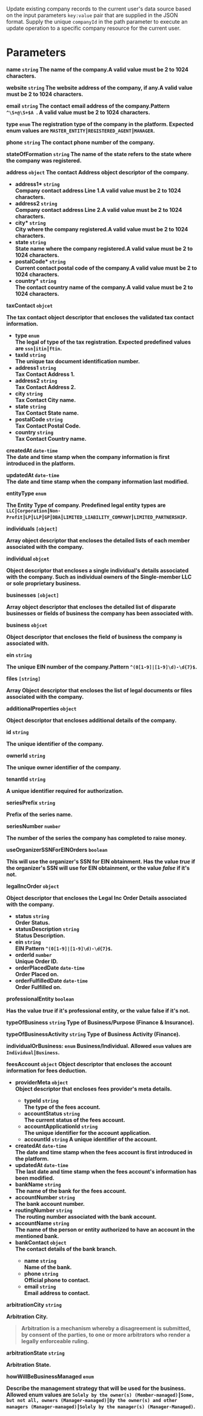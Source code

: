 Update existing company records to the current user's data source based on the input parameters `key:value` pair that are supplied in the JSON format. Supply the unique `companyId` in the path parameter to execute an update operation to a specific company resource for the current user.

# Parameters

<strong>name<strong> `string`
The name of the company.A valid value must be 2 to 1024 characters.

<strong>website<strong> `string`
The website address of the company, if any.A valid value must be 2 to 1024 characters.

<strong>email<strong> `string`
The contact email address of the company.Pattern `^\S+@\S+$A `. A valid value must be 2 to 1024 characters.

<strong>type<strong> `enum`
The registration type of the company in the platform. Expected enum values are `MASTER_ENTITY┃REGISTERED_AGENT┃MANAGER`.

<strong>phone<strong> `string`
The contact phone number of the company.

<strong>stateOfFormation<strong> `string`
The name of the state refers to the state where the company was registered.

<strong>address<strong> `object`
The contact Address object descriptor of the company.

* <strong>address1*<strong> `string` <br> Company contact address Line 1.A valid value must be 2 to 1024 characters.
* <strong>address2</strong> `string` <br> Company contact address Line 2.A valid value must be 2 to 1024 characters.
* <strong>city*<strong> `string` <br> City where the company registered.A valid value must be 2 to 1024 characters.
* <strong>state<strong> `string` <br> State name where the company registered.A valid value must be 2 to 1024 characters.
* <strong>postalCode*<strong> `string` <br> Current contact postal code of the company.A valid value must be 2 to 1024 characters.
* <strong>country*<strong> `string` <br> The contact country name of the company.A valid value must be 2 to 1024 characters.

<strong>taxContact<strong> `objcet`

The tax contact object descriptor that encloses the  validated tax contact information.

* <strong>type<strong> `enum` <br> The legal of type of the tax registration. Expected predefined values are `ssn┃itin┃ftin`.
* <strong>taxId<strong> `string` <br> The unique tax document identification number.
* <strong>address1<strong> `string` <br> Tax Contact Address 1.
* <strong>address2<strong> `string` <br> Tax Contact Address 2.
* <strong>city<strong> `string` <br> Tax Contact City name.
* <strong>state<strong> `string` <br> Tax Contact State name.
* <strong>postalCode<strong> `string` <br> Tax Contact Postal Code.
* <strong>country<strong> `string` <br> Tax Contact Country name.

<strong>createdAt<strong> `date-time` <br> The date and time stamp when the company information is first introduced in the platform.

<strong>updatedAt<strong> `date-time` <br> The date and time stamp when the company information last modified.

<strong>entityType<strong> `enum`

The Entity Type of company. Predefined legal entity types are `LLC┃Corporation┃Non-Profit┃LP┃LLP┃GP┃DBA┃LIMITED_LIABILITY_COMPANY┃LIMITED_PARTNERSHIP`.

<strong>individuals<strong> `[object]`

Array object descriptor that encloses the detailed lists of each member associated with the company.

<strong>individual<strong> `objcet`

Object descriptor that encloses a single individual's details associated with the company. Such as individual owners of the Single-member LLC or sole proprietary business.

<strong>businesses<strong> `[object]`

Array object descriptor that encloses the detailed list of disparate businesses or fields of business the company has been associated with.

<strong>business<strong> `objcet`

Object descriptor that encloses the field of business the company is associated with.

<strong>ein<strong> `string`

The unique EIN number of the company.Pattern `^(0[1-9]|[1-9]\d)-\d{7}$`.

<strong>files<strong> `[string]`

Array Object descriptor that encloses the list of legal documents or files associated with the company.

<strong>additionalProperties<strong> `object`

Object descriptor that encloses additional details of the company.

<strong>id<strong> `string`

The unique identifier of the company.

<strong>ownerId<strong> `string`

The unique owner identifier of the company.

<strong>tenantId<strong> `string`

A unique identifier required for authorization.

<strong>seriesPrefix<strong> `string`

Prefix of the series name.

<strong>seriesNumber<strong> `number`

The number of the series the company has completed to raise money.

<strong>useOrganizerSSNForEINOrders<strong> `boolean`

This will use the organizer's SSN for EIN obtainment. Has the value _true_ if the organizer's SSN will use for EIN obtainment, or the value _false_ if it's not.

<strong>legalIncOrder<strong> `object`

Object descriptor that encloses the Legal Inc Order Details associated with the company.

* <strong>status<strong> `string` </br>
Order Status.
* <strong>statusDescription<strong> `string` </br>
Status Description.
* <strong>ein<strong> `string` </br>
EIN Pattern `^(0[1-9]|[1-9]\d)-\d{7}$`.
* <strong>orderId<strong> `number` </br>
Unique Order ID.
* <strong>orderPlacedDate<strong> `date-time` </br>
Order Placed on.
* <strong>orderFulfilledDate<strong> `date-time` </br>
Order Fulfilled on.

<strong>professionalEntity<strong> `boolean`

Has the value _true_ if it's professional entity, or the value false if it's not. 

<strong>typeOfBusiness<strong> `string`
Type of Business/Purpose (Finance & Insurance).

<strong>typeOfBusinessActivity<strong> `string`
Type of Business Activity (Finance).

<strong>individualOrBusiness<strong>: `enum`
Business/Individual. Allowed `enum` values are `Individual┃Business`.

<strong>feesAccount<strong> `object`
Object descriptor that encloses the account information for fees deduction.

* <strong>providerMeta<strong> `object` <br> Object descriptor that encloses fees provider's meta details.
  * <strong>typeId<strong> `string` <br> The type of the fees account.
  * <strong>accountStatus<strong> `string` <br> The current status of the fees account.
  * <strong>accountApplicationId<strong> `string` <br> The unique identifier for the account application.
  * <strong>accountId<strong> `string` A unique identifier of the account.
* <strong>createdAt<strong> `date-time` <br> The date and time stamp when the fees account is first introduced in the platform.
* <strong>updatedAt<strong> `date-time` <br> The last date and time stamp when the fees account's information has been modified.
* <strong>bankName<strong> `string` <br> The name of the bank for the fees account. 
* <strong>accountNumber<strong> `string` <br> The bank account number.
* <strong>routingNumber<strong> `string` <br> The routing number associated with the bank account.
* <strong>accountName<strong> `string` <br> The name of the person or entity authorized to have an account in the mentioned bank.
* <strong>bankContact<strong> `object` <br> The contact details of the bank branch.
  * <strong>name<strong> `string` <br> Name of the bank.
  * <strong>phone<strong> `string` <br> Official phone to contact.
  * <strong>email<strong> `string` <br> Email address to contact.

<strong>arbitrationCity<strong> `string`

Arbitration City.
> Arbitration is a mechanism whereby a disagreement is submitted, by consent of the parties, to one or more arbitrators who render a legally enforceable ruling.

<strong>arbitrationState<strong> `string`

Arbitration State.

<strong>howWillBeBusinessManaged<strong> `enum`

Describe the management strategy that will be used for the business.
Allowed enum values are `Solely by the owner(s) (Member-managed)┃Some, but not all, owners (Manager-managed)┃By the owner(s) and other managers (Manager-managed)┃Solely by the manager(s) (Manager-Managed)`.